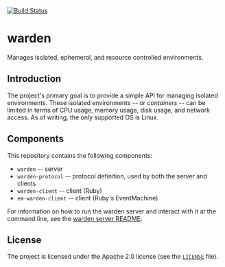 [![Build Status](https://travis-ci.org/cloudfoundry/warden.png)](https://travis-ci.org/cloudfoundry/warden)

# warden

Manages isolated, ephemeral, and resource controlled environments.

## Introduction

The project's primary goal is to provide a simple API for managing
isolated environments. These isolated environments -- or _containers_ --
can be limited in terms of CPU usage, memory usage, disk usage, and
network access. As of writing, the only supported OS is Linux.

## Components

This repository contains the following components:

* `warden` -- server
* `warden-protocol` -- protocol definition, used by both the server and clients
* `warden-client` -- client (Ruby)
* `em-warden-client` -- client (Ruby's EventMachine)

For information on how to run the warden server and interact with it
at the command line, see the [warden server README](warden/README.md).

## License

The project is licensed under the Apache 2.0 license (see the
[`LICENSE`][license] file).

[license]: /LICENSE
